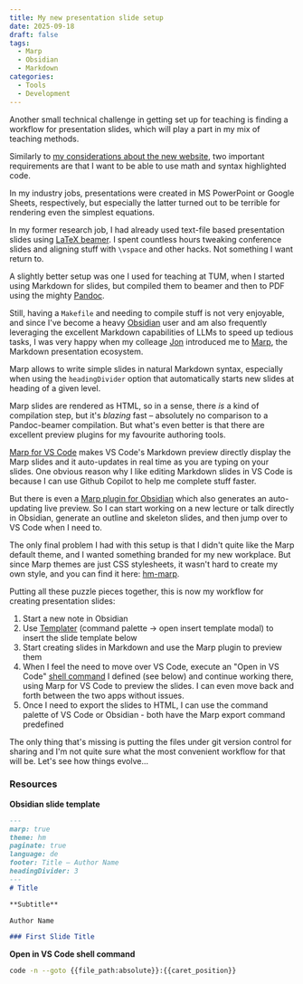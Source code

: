 ```yaml
---
title: My new presentation slide setup
date: 2025-09-18
draft: false
tags:
  - Marp
  - Obsidian
  - Markdown
categories:
  - Tools
  - Development
---
```

Another small technical challenge in getting set up for teaching is finding a workflow for presentation slides, which will play a part in my mix of teaching methods.

Similarly to [my considerations about the new website](/posts/my-new-website-setup/), two important requirements are that I want to be able to use math and syntax highlighted code.

In my industry jobs, presentations were created in MS PowerPoint or Google Sheets, respectively, but especially the latter turned out to be terrible for rendering even the simplest equations.

In my former research job, I had already used text-file based presentation slides using [LaTeX beamer](https://ctan.org/pkg/beamer). I spent countless hours tweaking conference slides and aligning stuff with `\vspace` and other hacks. Not something I want return to.

A slightly better setup was one I used for teaching at TUM, when I started using Markdown for slides, but compiled them to beamer and then to PDF using the mighty [Pandoc](https://pandoc.org/).

Still, having a `Makefile` and needing to compile stuff is not very enjoyable, and since I've become a heavy [Obsidian](https://obsidian.md/) user and am also frequently leveraging the excellent Markdown capabilities of LLMs to speed up tedious tasks, I was very happy when my colleage [Jon](https://github.com/shimwell) introduced me to [Marp](https://marp.app/), the Markdown presentation ecosystem.

Marp allows to write simple slides in natural Markdown syntax, especially when using the `headingDivider` option that automatically starts new slides at heading of a given level.

Marp slides are rendered as HTML, so in a sense, there *is* a kind of compilation step, but it's *blazing* fast – absolutely no comparison to a Pandoc-beamer compilation. But what's even better is that there are excellent preview plugins for my favourite authoring tools.

[Marp for VS Code](https://marketplace.visualstudio.com/items?itemName=marp-team.marp-vscode) makes VS Code's Markdown preview directly display the Marp slides and it auto-updates in real time as you are typing on your slides. One obvious reason why I like editing Markdown slides in VS Code is because I can use Github Copilot to help me complete stuff faster.

But there is even a [Marp plugin for Obsidian](https://github.com/samuele-cozzi/obsidian-marp-slides) which also generates an auto-updating live preview. So I can start working on a new lecture or talk directly in Obsidian, generate an outline and skeleton slides, and then jump over to VS Code when I need to.

The only final problem I had with this setup is that I didn't quite like the Marp default theme, and I wanted something branded for my new workplace. But since Marp themes are just CSS stylesheets, it wasn't hard to create my own style, and you can find it here: [hm-marp](https://github.com/DavidMStraub/hm-marp).

Putting all these puzzle pieces together, this is now my workflow for creating presentation slides:

1. Start a new note in Obsidian
2. Use [Templater](https://github.com/SilentVoid13/Templater) (command palette -> open insert template modal) to insert the slide template below
3. Start creating slides in Markdown and use the Marp plugin to preview them
4. When I feel the need to move over VS Code, execute an "Open in VS Code" [shell command](https://publish.obsidian.md/shellcommands/Index) I defined (see below) and continue working there, using Marp for VS Code to preview the slides. I can even move back and forth between the two apps without issues.
5. Once I need to export the slides to HTML, I can use the command palette of VS Code or Obsidian - both have the Marp export command predefined

The only thing that's missing is putting the files under git version control for sharing and I'm not quite sure what the most convenient workflow for that will be. Let's see how things evolve...

### Resources

**Obsidian slide template**

```markdown
---
marp: true
theme: hm
paginate: true
language: de
footer: Title – Author Name
headingDivider: 3
---
# Title

**Subtitle**

Author Name

### First Slide Title
```

**Open in VS Code shell command**

```bash
code -n --goto {{file_path:absolute}}:{{caret_position}}
```

